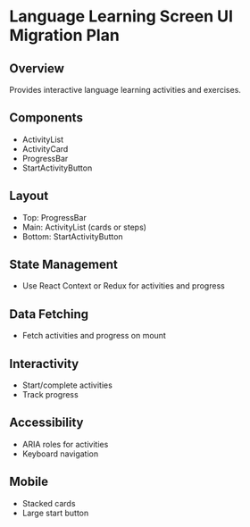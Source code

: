 # Language Learning Screen UI Migration Plan

## Overview

Provides interactive language learning activities and exercises.

## Components

- ActivityList
- ActivityCard
- ProgressBar
- StartActivityButton

## Layout

- Top: ProgressBar
- Main: ActivityList (cards or steps)
- Bottom: StartActivityButton

## State Management

- Use React Context or Redux for activities and progress

## Data Fetching

- Fetch activities and progress on mount

## Interactivity

- Start/complete activities
- Track progress

## Accessibility

- ARIA roles for activities
- Keyboard navigation

## Mobile

- Stacked cards
- Large start button
